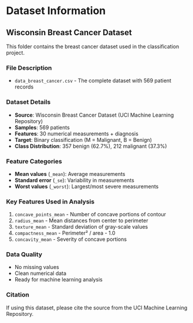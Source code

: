 # Dataset Information

## Wisconsin Breast Cancer Dataset

This folder contains the breast cancer dataset used in the classification project.

### File Description
- `data_breast_cancer.csv` - The complete dataset with 569 patient records

### Dataset Details
- **Source**: Wisconsin Breast Cancer Dataset (UCI Machine Learning Repository)
- **Samples**: 569 patients
- **Features**: 30 numerical measurements + diagnosis
- **Target**: Binary classification (M = Malignant, B = Benign)
- **Class Distribution**: 357 benign (62.7%), 212 malignant (37.3%)

### Feature Categories
- **Mean values** (`_mean`): Average measurements
- **Standard error** (`_se`): Variability in measurements
- **Worst values** (`_worst`): Largest/most severe measurements

### Key Features Used in Analysis
1. `concave_points_mean` - Number of concave portions of contour
2. `radius_mean` - Mean distances from center to perimeter
3. `texture_mean` - Standard deviation of gray-scale values
4. `compactness_mean` - Perimeter² / area - 1.0
5. `concavity_mean` - Severity of concave portions

### Data Quality
- No missing values
- Clean numerical data
- Ready for machine learning analysis

### Citation
If using this dataset, please cite the source from the UCI Machine Learning Repository.
  
